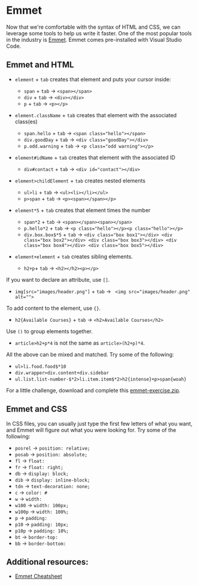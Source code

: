 <!-- Student takeaway -->
<!-- By the end of this lesson, the student should know:
- How to make an element using Emmet
- How to make an element with a class name using Emmet
- How to make an element with an ID name using Emmet
- How to make child elements using Emmet
- How to make multiple elements using Emmet
- How to make sibling elements using Emmet
- How to add attributes to elements using Emmet
- A bunch of CSS tab triggers in Emmet
-->

# Emmet

Now that we're comfortable with the syntax of HTML and CSS, we can leverage some tools to help us write it faster. One of the most popular tools in the industry is [Emmet](http://emmet.io/). Emmet comes pre-installed with Visual Studio Code.

## Emmet and HTML

* `element` + `tab` creates that element and puts your cursor inside:
  * `span` + `tab` → `<span></span>`
  * `div` + `tab` → `<div></div>`
  * `p` + `tab` → `<p></p>`

* `element.className` + `tab` creates that element with the associated class(es)
  * `span.hello` + `tab` → `<span class="hello"></span>`
  * `div.goodDay` + `tab` → `<div class="goodDay"></div>`
  * `p.odd.warning` + `tab` → `<p class="odd warning"></p>`

* `element#idName` + `tab` creates that element with the associated ID
  * `div#contact` + `tab` → `<div id="contact"></div>`

* `element>childElement` + `tab` creates nested elements
  * `ul>li` + `tab` → `<ul><li></li></ul>`
  * `p>span` + `tab` → `<p><span></span></p>`

* `element*5` + `tab` creates that element times the number
  * `span*2` + `tab` → `<span></span><span></span>`
  * `p.hello*2` + `tab` → `<p class="hello"></p><p class="hello"></p>`
  * `div.box.box$*5` + `tab` → `<div class="box box1"></div> <div class="box box2"></div> <div class="box box3"></div> <div class="box box4"></div> <div class="box box5"></div>`

* `element+element` + `tab` creates sibling elements. 
  * `h2+p`+ `tab` → `<h2></h2><p></p>`

If you want to declare an attribute, use `[]`. 
 * `img[src="images/header.png"]` + `tab` →   ` <img src="images/header.png" alt="">`

To add content to the element, use `{}`.
* `h2{Available Courses}` + `tab` →    `<h2>Available Courses</h2>`

Use `()` to group elements together. 
* `article>h2+p*4` is not the same as `article>(h2+p)*4`.

All the above can be mixed and matched. Try some of the following:

* `ul>li.food.food$*10`
* `div.wrapper>div.content+div.sidebar`
* `ul.list.list-number-$*2>li.item.item$*2>h2{intense}+p>span{woah}`

For a little challenge, download and complete this [emmet-exercise.zip](https://hychalknotes.s3.amazonaws.com/emmet-exercise.zip).

## Emmet and CSS

In CSS files, you can usually just type the first few letters of what you want, and Emmet will figure out what you were looking for. Try some of the following:

* `posrel` →  `position: relative;`
* `posab` →  `position: absolute;`
* `fl` →  `float: `
* `fr` →  `float: right;`
* `db` →  `display: block;`
* `dib` →  `display: inline-block;`
* `tdn` →  `text-decoration: none;`
* `c` →  `color: #`
* `w` →  `width: `
* `w100` →  `width: 100px;`
* `w100p` →  `width: 100%;`
* `p` →  `padding: `
* `p10` →  `padding: 10px;`
* `p10p` →  `padding: 10%;`
* `bt` →  `border-top: `
* `bb` →  `border-bottom: `

## Additional resources:

* [Emmet Cheatsheet](http://docs.emmet.io/cheat-sheet/)
